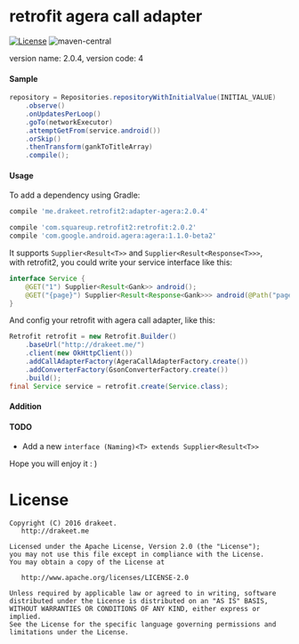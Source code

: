 # retrofit agera call adapter

[![License](https://img.shields.io/badge/license-Apache%202.0-blue.svg)](https://github.com/drakeet/retrofit-agera-call-adapter/blob/master/LICENSE)
![maven-central](https://img.shields.io/maven-central/v/me.drakeet.retrofit2/adapter-agera.svg) 

version name: 2.0.4, version code: 4

#### Sample

```java
repository = Repositories.repositoryWithInitialValue(INITIAL_VALUE)
    .observe()
    .onUpdatesPerLoop()
    .goTo(networkExecutor)
    .attemptGetFrom(service.android())
    .orSkip()
    .thenTransform(gankToTitleArray)
    .compile();
```

#### Usage

To add a dependency using Gradle:

```groovy
compile 'me.drakeet.retrofit2:adapter-agera:2.0.4'

compile 'com.squareup.retrofit2:retrofit:2.0.2'
compile 'com.google.android.agera:agera:1.1.0-beta2'
```

It supports `Supplier<Result<T>>` and `Supplier<Result<Response<T>>>`,  
with retrofit2, you could write your service interface like this:

```java
interface Service {
    @GET("1") Supplier<Result<Gank>> android();
    @GET("{page}") Supplier<Result<Response<Gank>>> android(@Path("page") int page);
}
```

And config your retrofit with agera call adapter, like this:  

```java
Retrofit retrofit = new Retrofit.Builder()
    .baseUrl("http://drakeet.me/")
    .client(new OkHttpClient())
    .addCallAdapterFactory(AgeraCallAdapterFactory.create())
    .addConverterFactory(GsonConverterFactory.create())
    .build();
final Service service = retrofit.create(Service.class);
```

#### Addition


#### TODO

- Add a new `interface (Naming)<T> extends Supplier<Result<T>>`

Hope you will enjoy it : )

License
=======

    Copyright (C) 2016 drakeet.
       http://drakeet.me
       
    Licensed under the Apache License, Version 2.0 (the "License");
    you may not use this file except in compliance with the License.
    You may obtain a copy of the License at

       http://www.apache.org/licenses/LICENSE-2.0

    Unless required by applicable law or agreed to in writing, software
    distributed under the License is distributed on an "AS IS" BASIS,
    WITHOUT WARRANTIES OR CONDITIONS OF ANY KIND, either express or implied.
    See the License for the specific language governing permissions and
    limitations under the License.
    

 [1]: https://github.com/drakeet/retrofit-agera-call-adapter
